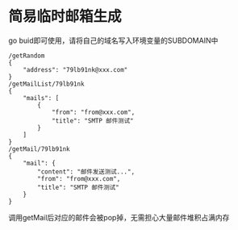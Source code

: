 # 简易临时邮箱生成
go buid即可使用，请将自己的域名写入环境变量的SUBDOMAIN中
```
/getRandom
{
    "address": "79lb91nk@xxx.com"
}
/getMailList/79lb91nk
{
    "mails": [
        {
            "from": "from@xxx.com",
            "title": "SMTP 邮件测试"
        }
    ]
}
/getMail/79lb91nk
{
    "mail": {
        "content": "邮件发送测试...",
        "from": "from@xxx.com",
        "title": "SMTP 邮件测试"
    }
}
```
调用getMail后对应的邮件会被pop掉，无需担心大量邮件堆积占满内存

